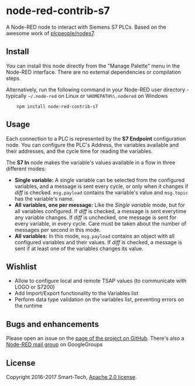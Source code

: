 node-red-contrib-s7
=====================
A Node-RED node to interact with Siemens S7 PLCs.
Based on the awesome work of [plcpeople/nodes7](https://github.com/plcpeople/nodeS7).

Install
-----------

You can install this node directly from the "Manage Palette" menu in the Node-RED interface. There are no external dependencies or compilation steps.

Alternatively, run the following command in your Node-RED user directory - typically `~/.node-red` on Linux or `%HOMEPATH%\.nodered` on Windows

        npm install node-red-contrib-s7

Usage
-----------

Each connection to a PLC is represented by the **S7 Endpoint** configuration node. You can configure the PLC's Address, the variables available and their addresses, and the cycle time for reading the variables.

The **S7 In** node makes the variable's values available in a flow in three different modes:

*   **Single variable:** A single variable can be selected from the configured variables, and a message is sent every cycle, or only when it changes if _diff_ is checked. `msg.payload` contains the variable's value and `msg.topic` has the variable's name.
*   **All variables, one per message:** Like the _Single variable_ mode, but for all variables configured. If _diff_ is checked, a message is sent everytime any variable changes. If _diff_ is unchecked, one message is sent for every variable, in every cycle. Care must be taken about the number of messages per second in this mode.
*   **All variables:** In this mode, `msg.payload` contains an object with all configured variables and their values. If _diff_ is checked, a message is sent if at least one of the variables changes its value.


Wishlist
-----------
- Allow to configure local and remote TSAP values (to communicate with LOGO or S7200)
- Add Import/Export functionality to the Variables list
- Perform data type validation on the variables list, preventing errors on the runtime

Bugs and enhancements
-----------

Please open an issue on the [page of the project on GitHub](https://github.com/netsmarttech/node-red-contrib-s7). There's also a [Node-RED mail group](https://groups.google.com/forum/#!forum/node-red) on GoogleGroups

License
-----------
Copyright 2016-2017 Smart-Tech, [Apache 2.0 license](LICENSE).
